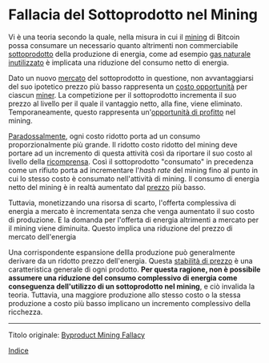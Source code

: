 # Fallacia del Sottoprodotto nel Mining



Vi è una teoria secondo la quale, nella misura in cui il [mining](ch101-glossary.md#centro-di-mining-mine) di Bitcoin possa consumare un necessario quanto altrimenti non commerciabile [sottoprodotto](https://it.wikipedia.org/wiki/Rifiuto) della produzione di energia, come ad esempio [gas naturale inutilizzato](https://it.wikipedia.org/wiki/Torcia_(industria)) è  implicata una riduzione del consumo netto di energia.

Dato un nuovo [mercato](ch101-glossary.md#mercato) del sottoprodotto in questione, non avvantaggiarsi del suo ipotetico prezzo più basso rappresenta un [costo opportunità](https://it.wikipedia.org/wiki/Costo_opportunit%C3%A0) per ciascun [miner](ch101-glossary.md#miner). La competizione per il sottoprodotto incrementa il suo prezzo al livello  per il quale il vantaggio netto, alla fine, viene eliminato. Temporaneamente, questo rappresenta un'[opportunità di profitto](https://bitcoinist.com/bitcoin-mining-waste-oil-industry) nel mining.

[Paradossalmente](ch094-efficiency-paradox.md), ogni costo ridotto porta ad un consumo proporzionalmente più grande. Il ridotto costo ridotto del mining deve portare ad un incremento di questa attività così da riportare il suo costo al livello della [ricomprensa](ch101-glossary.md#ricompensa-reward). Così il sottoprodotto "consumato" in precedenza come un rifiuto porta ad incrementare l'_hash rate_ del mining fino al punto in cui lo stesso costo è consumato nell'attività di mining. Il consumo di energia netto del mining è in realtà aumentato dal [prezzo](ch101-glossary.md#prezzo) più basso. 

Tuttavia, monetizzando una risorsa di scarto, l'offerta complessiva di energia a mercato è incrementata senza che venga aumentato il suo costo di produzione. E la domanda per l'offerta di energia altrimenti a mercato per il mining viene diminuita. Questo implica una riduzione del prezzo di mercato dell'energia

Una corrispondente espansione dellla produzione può generalmente derivare da un ridotto prezzo dell'energia. Questa [stabilità di prezzo](ch030-stability-property.md) è una caratteristica generale di ogni prodotto. **Per questa ragione, non è possibile assumere una riduzione del consumo complessivo di energia come conseguenza dell'utilizzo di un sottoprodotto nel mining**, e ciò invalida la teoria. Tuttavia, una maggiore produzione allo stesso costo o la stessa produzione a costo più basso implicano un incremento complessivo della ricchezza.

---

Titolo originale: [Byproduct Mining Fallacy](https://github.com/libbitcoin/libbitcoin-system/wiki/Byproduct-Mining-Fallacy)

[Indice](/README.md)

